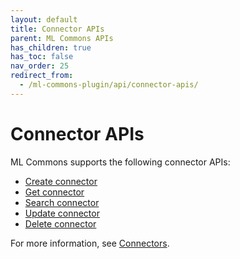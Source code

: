 ```yaml
---
layout: default
title: Connector APIs
parent: ML Commons APIs
has_children: true
has_toc: false
nav_order: 25
redirect_from:
  - /ml-commons-plugin/api/connector-apis/
---
```


# Connector APIs

ML Commons supports the following connector APIs:

- [Create connector]({{site.url}}{{site.baseurl}}/ml-commons-plugin/api/connector-apis/create-connector/)
- [Get connector]({{site.url}}{{site.baseurl}}/ml-commons-plugin/api/connector-apis/get-connector/)
- [Search connector]({{site.url}}{{site.baseurl}}/ml-commons-plugin/api/connector-apis/search-connector/)
- [Update connector]({{site.url}}{{site.baseurl}}/ml-commons-plugin/api/connector-apis/update-connector/)
- [Delete connector]({{site.url}}{{site.baseurl}}/ml-commons-plugin/api/connector-apis/delete-connector/)

For more information, see [Connectors]({{site.url}}{{site.baseurl}}/ml-commons-plugin/remote-models/connectors/).
